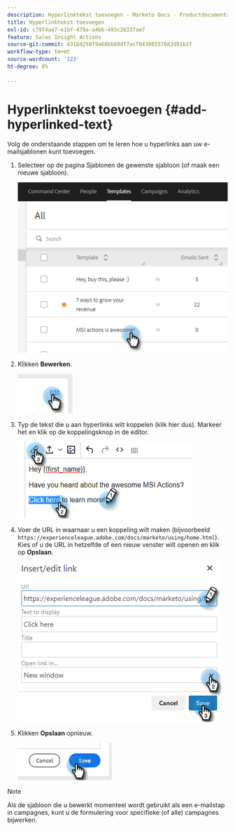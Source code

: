 ```yaml
---
description: Hyperlinktekst toevoegen - Marketo Docs - Productdocumentatie
title: Hyperlinktekst toevoegen
exl-id: c79f4aa7-e1bf-479a-a4bb-493c26337ae7
feature: Sales Insight Actions
source-git-commit: 431bd258f9a68bbb9df7acf043085578d3d91b1f
workflow-type: tm+mt
source-wordcount: '123'
ht-degree: 0%

---
```


# Hyperlinktekst toevoegen {#add-hyperlinked-text}

Volg de onderstaande stappen om te leren hoe u hyperlinks aan uw e-mailsjablonen kunt toevoegen.

1. Selecteer op de pagina Sjablonen de gewenste sjabloon (of maak een nieuwe sjabloon).

   ![](assets/add-hyperlinked-text-1.png)

1. Klikken **Bewerken**.

   ![](assets/add-hyperlinked-text-2.png)

1. Typ de tekst die u aan hyperlinks wilt koppelen (klik hier dus). Markeer het en klik op de koppelingsknop in de editor.

   ![](assets/add-hyperlinked-text-3.png)

1. Voer de URL in waarnaar u een koppeling wilt maken (bijvoorbeeld `https://experienceleague.adobe.com/docs/marketo/using/home.html`). Kies of u de URL in hetzelfde of een nieuw venster wilt openen en klik op **Opslaan**.

   ![](assets/add-hyperlinked-text-4.png)

1. Klikken **Opslaan** opnieuw.

   ![](assets/add-hyperlinked-text-5.png)

>[!NOTE]
>
>Als de sjabloon die u bewerkt momenteel wordt gebruikt als een e-mailstap in campagnes, kunt u de formulering voor specifieke (of alle) campagnes bijwerken.
